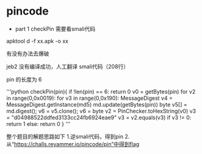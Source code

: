 # pincode

* part 1
checkPin 需要看smali代码

apktool d -f xx.apk -o xx

有没有办法去爆破 

jeb2 没有编译成功，人工翻译 smali代码（208行）

pin 的长度为 6

'''python
checkPin(pin){
	if !len(pin) == 6:
		return 0
	v0 = getBytes(pin)
	for v2 in range(0,0x0019):
		for v3 in range(0,0x190):
			MessageDigest v4 = MessageDigest.getInstance(md5)
			md.update(getBytes(pin))
			byte v5[] = md.digest();
			v6 = v5.clone(); 
			v6 = byte[](v6)
	v2 = PinChecker.toHexString(v0)
	v3 = "d04988522ddfed3133cc24fb6924eae9"
	v3 = v2.equals(v3)
	if v3 != 0:
		return 1
	else:
		return 0
}
'''

整个题目的解题思路如下
1.逆smali代码，得到pin
2.从“https://challs.reyammer.io/pincode/pin”中得到flag
